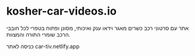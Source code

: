 # kosher-car-videos.io
אתר עם סרטוני רכב כשרים
מאגר וידאו ענק ואיכותי, מסונן ופתוח בטפרי
לכל חובבי הרכב שומרי התורה והמצוות.

כניסה לאתר
car-tiv.netlify.app
